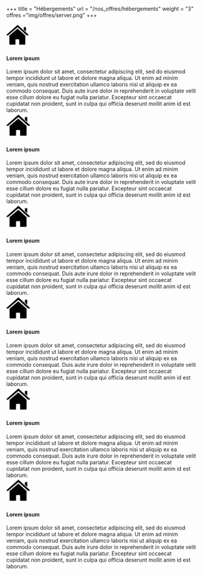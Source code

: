 +++
title = "Hébergements"
url = "/nos_offres/hébergements"
weight = "3"
offres ="img/offres/server.png"
+++

<div class="media">
  <div class="media-left">
    <a href="#">
      <img class="media-object" src="../../img/icon.svg" alt="icon" width="60" height="60">
    </a>
  </div>
  <div class="media-body">
    <h4 class="media-heading">Lorem ipsum </h4>
    Lorem ipsum dolor sit amet, consectetur adipiscing elit, sed do eiusmod tempor incididunt ut labore et dolore magna aliqua. Ut enim ad minim veniam, quis nostrud exercitation ullamco laboris nisi ut aliquip ex ea commodo consequat. Duis aute irure dolor in reprehenderit in voluptate velit esse cillum dolore eu fugiat nulla pariatur. Excepteur sint occaecat cupidatat non proident, sunt in culpa qui officia deserunt mollit anim id est laborum.
  </div>
</div>

<div class="media">
  <div class="media-left">
    <a href="#">
      <img class="media-object" src="../../img/icon.svg" alt="icon" width="64" height="64">
    </a>
  </div>
  <div class="media-body">
    <h4 class="media-heading">Lorem ipsum </h4>
    Lorem ipsum dolor sit amet, consectetur adipiscing elit, sed do eiusmod tempor incididunt ut labore et dolore magna aliqua. Ut enim ad minim veniam, quis nostrud exercitation ullamco laboris nisi ut aliquip ex ea commodo consequat. Duis aute irure dolor in reprehenderit in voluptate velit esse cillum dolore eu fugiat nulla pariatur. Excepteur sint occaecat cupidatat non proident, sunt in culpa qui officia deserunt mollit anim id est laborum.
  </div>
</div>
<div class="media">
  <div class="media-left">
    <a href="#">
      <img class="media-object" src="../../img/icon.svg" alt="icon" width="64" height="64">
    </a>
  </div>
  <div class="media-body">
    <h4 class="media-heading">Lorem ipsum </h4>
    Lorem ipsum dolor sit amet, consectetur adipiscing elit, sed do eiusmod tempor incididunt ut labore et dolore magna aliqua. Ut enim ad minim veniam, quis nostrud exercitation ullamco laboris nisi ut aliquip ex ea commodo consequat. Duis aute irure dolor in reprehenderit in voluptate velit esse cillum dolore eu fugiat nulla pariatur. Excepteur sint occaecat cupidatat non proident, sunt in culpa qui officia deserunt mollit anim id est laborum.
  </div>
</div>
<div class="media">
  <div class="media-left">
    <a href="#">
      <img class="media-object" src="../../img/icon.svg" alt="icon" width="64" height="64">
    </a>
  </div>
  <div class="media-body">
    <h4 class="media-heading">Lorem ipsum </h4>
    Lorem ipsum dolor sit amet, consectetur adipiscing elit, sed do eiusmod tempor incididunt ut labore et dolore magna aliqua. Ut enim ad minim veniam, quis nostrud exercitation ullamco laboris nisi ut aliquip ex ea commodo consequat. Duis aute irure dolor in reprehenderit in voluptate velit esse cillum dolore eu fugiat nulla pariatur. Excepteur sint occaecat cupidatat non proident, sunt in culpa qui officia deserunt mollit anim id est laborum.
  </div>
</div>
<div class="media">
  <div class="media-left">
    <a href="#">
      <img class="media-object" src="../../img/icon.svg" alt="icon" width="64" height="64">
    </a>
  </div>
  <div class="media-body">
    <h4 class="media-heading">Lorem ipsum </h4>
    Lorem ipsum dolor sit amet, consectetur adipiscing elit, sed do eiusmod tempor incididunt ut labore et dolore magna aliqua. Ut enim ad minim veniam, quis nostrud exercitation ullamco laboris nisi ut aliquip ex ea commodo consequat. Duis aute irure dolor in reprehenderit in voluptate velit esse cillum dolore eu fugiat nulla pariatur. Excepteur sint occaecat cupidatat non proident, sunt in culpa qui officia deserunt mollit anim id est laborum.
  </div>
</div>
<div class="media">
  <div class="media-left">
    <a href="#">
      <img class="media-object" src="../../img/icon.svg" alt="icon" width="64" height="64">
    </a>
  </div>
  <div class="media-body">
    <h4 class="media-heading">Lorem ipsum </h4>
    Lorem ipsum dolor sit amet, consectetur adipiscing elit, sed do eiusmod tempor incididunt ut labore et dolore magna aliqua. Ut enim ad minim veniam, quis nostrud exercitation ullamco laboris nisi ut aliquip ex ea commodo consequat. Duis aute irure dolor in reprehenderit in voluptate velit esse cillum dolore eu fugiat nulla pariatur. Excepteur sint occaecat cupidatat non proident, sunt in culpa qui officia deserunt mollit anim id est laborum.
  </div>
</div>
